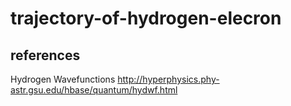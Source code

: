 # trajectory-of-hydrogen-elecron

## references
Hydrogen Wavefunctions
http://hyperphysics.phy-astr.gsu.edu/hbase/quantum/hydwf.html
